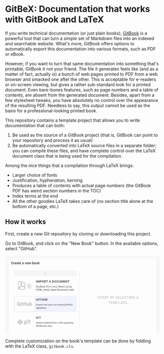 GitBeX: Documentation that works with GitBook and LaTeX
=======================================================

If you write technical documentation (or just plain books), [GitBook](https://gitbook.com) is a powerful tool that can turn a simple set of Markdown files into an indexed and searchable website. What's more, GitBook offers options to automatically export this documentation into various formats, such as PDF or eBook.

However, if you want to turn that same documentation into something that's printable, GitBook it not your friend. The file it generates feels like (and as a matter of fact, actually *is*) a bunch of web pages printed to PDF from a web browser and smacked one after the other. This is acceptable for e-readers or on-screen viewing, but gives a rather sub-standard look for a printed document. Even bare-bones features, such as page numbers and a table of contents, are absent from the generated document. Besides, apart from a few stylesheet tweaks, you have absolutely no control over the appearance of the resulting PDF. Needless to say, this output cannot be used as the basis for a professional-looking printed book.

This repository contains a template project that allows you to write documentation that can both:

1. Be used as the source of a GitBook project (that is, GitBook can point to your repository and process it as usual)
2. Be automatically converted into LaTeX source files in a separate folder; you can compile these files, and have complete control over the LaTeX document class that is being used for the compilation.

Among the nice things that a compilation through LaTeX brings:

- Larger choice of fonts
- Justification, hyphenation, kerning
- Produces a table of contents with actual page numbers (the GitBook PDF has weird section numbers in the TOC)
- Index terms at the end
- All the other goodies LaTeX takes care of (no section title alone at the bottom of a page, etc.)

How it works
------------

First, create a new Git repository by cloning or downloading this project.

Go to GitBook, and click on the "New Book" button. In the available options, select "GitHub".

![GitBook screenshot](gitbook-create-github.png?raw=true)

Complete customization on the book's template can be done by fiddling with the LaTeX class, `gitbook.cls`.

<!-- :wrap=soft:maxLineLen=80: -->